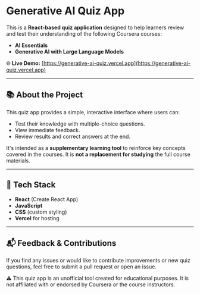 # Generative AI Quiz App

This is a **React-based quiz application** designed to help learners review and test their understanding of the following Coursera courses:

- **AI Essentials**
- **Generative AI with Large Language Models**

🌐 **Live Demo:** [https://generative-ai-quiz.vercel.app](https://generative-ai-quiz.vercel.app)

---

## 📚 About the Project

This quiz app provides a simple, interactive interface where users can:

- Test their knowledge with multiple-choice questions.
- View immediate feedback.
- Review results and correct answers at the end.

It's intended as a **supplementary learning tool** to reinforce key concepts covered in the courses. It is **not a replacement for studying** the full course materials.

---

## 🚀 Tech Stack

- **React** (Create React App)
- **JavaScript**
- **CSS** (custom styling)
- **Vercel** for hosting

---
## 📬 Feedback & Contributions
If you find any issues or would like to contribute improvements or new quiz questions, feel free to submit a pull request or open an issue.

⚠️ This quiz app is an unofficial tool created for educational purposes. It is not affiliated with or endorsed by Coursera or the course instructors.

